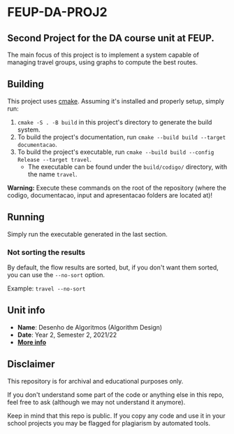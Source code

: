 # FEUP-DA-PROJ2

## Second Project for the DA course unit at FEUP.

The main focus of this project is to implement a system capable of managing travel groups, using graphs to compute the best routes.

## Building

This project uses [cmake](https://cmake.org/). Assuming it's installed and properly setup, simply run:

1. `cmake -S . -B build` in this project's directory to generate the build system.
2. To build the project's documentation, run `cmake --build build --target documentacao`.
3. To build the project's executable, run `cmake --build build --config Release --target travel`.
   - The executable can be found under the `build/codigo/` directory, with the name `travel`.

**Warning:** Execute these commands on the root of the repository (where the codigo, documentacao, input and apresentacao folders are located at)! 

## Running

Simply run the executable generated in the last section.

### Not sorting the results

By default, the flow results are sorted, but, if you don't want them sorted, you can use the `--no-sort` option.

Example: `travel --no-sort`

## Unit info

* **Name**: Desenho de Algoritmos (Algorithm Design)
* **Date**: Year 2, Semester 2, 2021/22
* [**More info**](https://sigarra.up.pt/feup/pt/ucurr_geral.ficha_uc_view?pv_ocorrencia_id=484424)

## Disclaimer

This repository is for archival and educational purposes only.

If you don't understand some part of the code or anything else in this repo, feel free to ask (although we may not understand it anymore).

Keep in mind that this repo is public. If you copy any code and use it in your school projects you may be flagged for plagiarism by automated tools.
